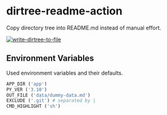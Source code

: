 # dirtree-readme-action

Copy directory tree into README.md instead of manual effort.

[![write-dirtree-to-file](https://github.com/qte77/dirtree-readme-action/actions/workflows/write-dirtree-to-file.yml/badge.svg)](https://github.com/qte77/dirtree-readme-action/actions/workflows/write-dirtree-to-file.yml)

## Environment Variables

Used environment variables and their defaults.

```python
APP_DIR ('app')
PY_VER ('3.10')
OUT_FILE ('data/dummy-data.md')
EXCLUDE ('.git') # separated by |
CMD_HIGHLIGHT ('sh')
```
